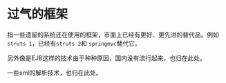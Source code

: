 # 过气的框架

指一些遗留的系统还在使用的框架，市面上已经有更好、更先进的替代品。例如`struts 1`，已经有`struts 2`和 `springmvc`替代它。

另外像是EJB这样的技术由于种种原因，国内没有流行起来，也归在此处。

一些xml的解析技术，也归在此处。